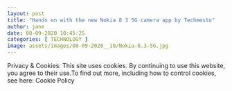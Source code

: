 ```yaml
---
layout: post
title: "Hands on with the new Nokia 8 3 5G camera app by Techmesto"
author: jane 
date: 08-09-2020 10:45:25 
categories: [ TECHNOLOGY ] 
image: assets/images/08-09-2020__10/Nokia-8.3-5G.jpg
---
```

Privacy & Cookies: This site uses cookies. By continuing to use this website, you agree to their use.To find out more, including how to control cookies, see here: Cookie Policy